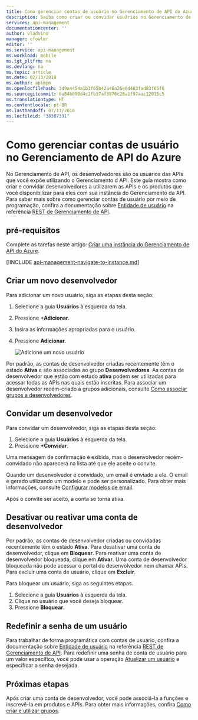 ```yaml
---
title: Como gerenciar contas de usuário no Gerenciamento de API do Azure | Microsoft Docs
description: Saiba como criar ou convidar usuários no Gerenciamento de API do Azure
services: api-management
documentationcenter: ''
author: vladvino
manager: cfowler
editor: ''
ms.service: api-management
ms.workload: mobile
ms.tgt_pltfrm: na
ms.devlang: na
ms.topic: article
ms.date: 02/13/2018
ms.author: apimpm
ms.openlocfilehash: 3d9a4454a1b3f65b42a46a26e8d483fad83f65f6
ms.sourcegitcommit: 0a84b090d4c2fb57af3876c26a1f97aac12015c5
ms.translationtype: HT
ms.contentlocale: pt-BR
ms.lasthandoff: 07/11/2018
ms.locfileid: "38307391"
---
```

# <a name="how-to-manage-user-accounts-in-azure-api-management"></a>Como gerenciar contas de usuário no Gerenciamento de API do Azure
No Gerenciamento de API, os desenvolvedores são os usuários das APIs que você expõe utilizando o Gerenciamento d API. Este guia mostra como criar e convidar desenvolvedores a utilizarem as APIs e os produtos que você disponibilizar para eles com sua instância do Gerenciamento da API. Para saber mais sobre como gerenciar contas de usuário por meio de programação, confira a documentação sobre [Entidade de usuário](https://docs.microsoft.com/rest/api/apimanagement/apimanagementrest/azure-api-management-rest-api-user-entity) na referência [REST de Gerenciamento de API](https://msdn.microsoft.com/library/azure/dn776326.aspx).

## <a name="prerequisites"></a>pré-requisitos

Complete as tarefas neste artigo: [Criar uma instância do Gerenciamento de API do Azure](get-started-create-service-instance.md).

[!INCLUDE [api-management-navigate-to-instance.md](../../includes/api-management-navigate-to-instance.md)]

## <a name="create-developer"> </a>Criar um novo desenvolvedor

Para adicionar um novo usuário, siga as etapas desta seção:

1. Selecione a guia **Usuários** à esquerda da tela.
2. Pressione **+Adicionar**.
3. Insira as informações apropriadas para o usuário.
4. Pressione **Adicionar**.

    ![Adicione um novo usuário](./media/api-management-howto-create-or-invite-developers/api-management-create-developer.png)

Por padrão, as contas de desenvolvedor criadas recentemente têm o estado **Ativa** e são associadas ao grupo **Desenvolvedores**. As contas de desenvolvedor que estão com estado **ativa** podem ser utilizadas para acessar todas as APIs nas quais estão inscritas. Para associar um desenvolvedor recém-criado a grupos adicionais, consulte [Como associar grupos a desenvolvedores][How to associate groups with developers].

## <a name="invite-developer"> </a>Convidar um desenvolvedor
Para convidar um desenvolvedor, siga as etapas desta seção:

1. Selecione a guia **Usuários** à esquerda da tela.
2. Pressione **+Convidar**.

Uma mensagem de confirmação é exibida, mas o desenvolvedor recém-convidado não aparecerá na lista até que ele aceite o convite. 

Quando um desenvolvedor é convidado, um email é enviado a ele. O email é gerado utilizando um modelo e pode ser personalizado. Para obter mais informações, consulte [Configurar modelos de email][Configure email templates].

Após o convite ser aceito, a conta se torna ativa.

## <a name="block-developer"> </a> Desativar ou reativar uma conta de desenvolvedor

Por padrão, as contas de desenvolvedor criadas ou convidadas recentemente têm o estado **Ativa**. Para desativar uma conta de desenvolvedor, clique em **Bloquear**. Para reativar uma conta de desenvolvedor bloqueada, clique em **Ativar**. Uma conta de desenvolvedor bloqueada não pode acessar o portal do desenvolvedor nem chamar APIs. Para excluir uma conta de usuário, clique em **Excluir**.

Para bloquear um usuário, siga as seguintes etapas.

1. Selecione a guia **Usuários** à esquerda da tela.
2. Clique no usuário que você deseja bloquear.
3. Pressione **Bloquear**.

## <a name="reset-a-user-password"></a>Redefinir a senha de um usuário

Para trabalhar de forma programática com contas de usuário, confira a documentação sobre [Entidade de usuário](https://docs.microsoft.com/rest/api/apimanagement/apimanagementrest/azure-api-management-rest-api-user-entity) na referência [REST de Gerenciamento de API](https://msdn.microsoft.com/library/azure/dn776326.aspx). Para redefinir uma senha de conta de usuário para um valor específico, você pode usar a operação [Atualizar um usuário](https://docs.microsoft.com/rest/api/apimanagement/apimanagementrest/azure-api-management-rest-api-user-entity#UpdateUser) e especificar a senha desejada.

## <a name="next-steps"> </a>Próximas etapas
Após criar uma conta de desenvolvedor, você pode associá-la a funções e inscrevê-la em produtos e APIs. Para obter mais informações, confira [Como criar e utilizar grupos][How to create and use groups].

[api-management-management-console]: ./media/api-management-howto-create-or-invite-developers/api-management-management-console.png
[api-management-add-new-user]: ./media/api-management-howto-create-or-invite-developers/api-management-add-new-user.png
[api-management-create-developer]: ./media/api-management-howto-create-or-invite-developers/api-management-create-developer.png
[api-management-invite-developer]: ./media/api-management-howto-create-or-invite-developers/api-management-invite-developer.png
[api-management-new-developer]: ./media/api-management-howto-create-or-invite-developers/api-management-new-developer.png
[api-management-invite-developer-window]: ./media/api-management-howto-create-or-invite-developers/api-management-invite-developer-window.png
[api-management-invite-developer-confirmation]: ./media/api-management-howto-create-or-invite-developers/api-management-invite-developer-confirmation.png
[api-management-pending-verification]: ./media/api-management-howto-create-or-invite-developers/api-management-pending-verification.png
[api-management-view-developer]: ./media/api-management-howto-create-or-invite-developers/api-management-view-developer.png
[api-management-reset-password]: ./media/api-management-howto-create-or-invite-developers/api-management-reset-password.png


[Create a new developer]: #create-developer
[Invite a developer]: #invite-developer
[Deactivate or reactivate a developer account]: #block-developer
[Next steps]: #next-steps
[How to create and use groups]: api-management-howto-create-groups.md
[How to associate groups with developers]: api-management-howto-create-groups.md#associate-group-developer

[Get started with Azure API Management]: get-started-create-service-instance.md
[Create an API Management service instance]: get-started-create-service-instance.md
[Configure email templates]: api-management-howto-configure-notifications.md#email-templates
